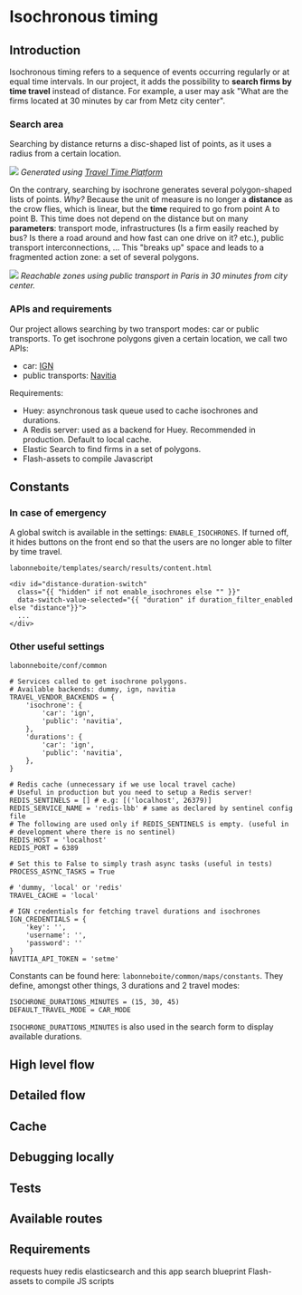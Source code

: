 # Isochronous timing

## Introduction

Isochronous timing refers to a sequence of events occurring regularly or at equal time intervals. In our project, it adds the possibility to **search firms by time travel** instead of distance. For example, a user may ask "What are the firms located at 30 minutes by car from Metz city center".

### Search area

Searching by distance returns a disc-shaped list of points, as it uses a radius from a certain location.

![](readme_images/timetravelplatform_radius.png?raw=true)
*Generated using [Travel Time Platform](https://www.traveltimeplatform.com/)*

On the contrary, searching by isochrone generates several polygon-shaped lists of points. *Why?* Because the unit of measure is no longer a **distance** as the crow flies, which is linear, but the **time** required to go from point A to point B. This time does not depend on the distance but on many **parameters**: transport mode, infrastructures (Is a firm easily reached by bus? Is there a road around and how fast can one drive on it? etc.), public transport interconnections, ... This "breaks up" space and leads to a fragmented action zone: a set of several polygons.

![](readme_images/timetravelplatform_isochrone.png?raw=true)
*Reachable zones using public transport in Paris in 30 minutes from city center.*


### APIs and requirements

Our project allows searching by two transport modes: car or public transports. To get isochrone polygons given a certain location, we call two APIs:

- car: [IGN](https://geoservices.ign.fr/documentation/geoservices/isochrones.html)
- public transports: [Navitia](http://doc.navitia.io/#journeys)

Requirements:
- Huey: asynchronous task queue used to cache isochrones and durations.
- A Redis server: used as a backend for Huey. Recommended in production. Default to local cache.
- Elastic Search to find firms in a set of polygons.
- Flash-assets to compile Javascript

## Constants

### In case of emergency

A global switch is available in the settings: `ENABLE_ISOCHRONES`. If turned off, it hides buttons on the front end so that the users are no longer able to filter by time travel.

`labonneboite/templates/search/results/content.html`

```
<div id="distance-duration-switch"
  class="{{ "hidden" if not enable_isochrones else "" }}"
  data-switch-value-selected="{{ "duration" if duration_filter_enabled else "distance"}}">
  ...
</div>
```


### Other useful settings

`labonneboite/conf/common`

```
# Services called to get isochrone polygons.
# Available backends: dummy, ign, navitia
TRAVEL_VENDOR_BACKENDS = {
    'isochrone': {
        'car': 'ign',
        'public': 'navitia',
    },
    'durations': {
        'car': 'ign',
        'public': 'navitia',
    },
}

# Redis cache (unnecessary if we use local travel cache)
# Useful in production but you need to setup a Redis server!
REDIS_SENTINELS = [] # e.g: [('localhost', 26379)]
REDIS_SERVICE_NAME = 'redis-lbb' # same as declared by sentinel config file
# The following are used only if REDIS_SENTINELS is empty. (useful in
# development where there is no sentinel)
REDIS_HOST = 'localhost'
REDIS_PORT = 6389

# Set this to False to simply trash async tasks (useful in tests)
PROCESS_ASYNC_TASKS = True

# 'dummy, 'local' or 'redis'
TRAVEL_CACHE = 'local'

# IGN credentials for fetching travel durations and isochrones
IGN_CREDENTIALS = {
    'key': '',
    'username': '',
    'password': ''
}
NAVITIA_API_TOKEN = 'setme'
```

Constants can be found here: `labonneboite/common/maps/constants`. They define, amongst other things, 3 durations and 2 travel modes:

```
ISOCHRONE_DURATIONS_MINUTES = (15, 30, 45)
DEFAULT_TRAVEL_MODE = CAR_MODE
```

`ISOCHRONE_DURATIONS_MINUTES` is also used in the search form to display available durations.


## High level flow



## Detailed flow


## Cache


## Debugging locally


## Tests


## Available routes


## Requirements
requests
huey
redis
elasticsearch and this app search blueprint
Flash-assets to compile JS scripts